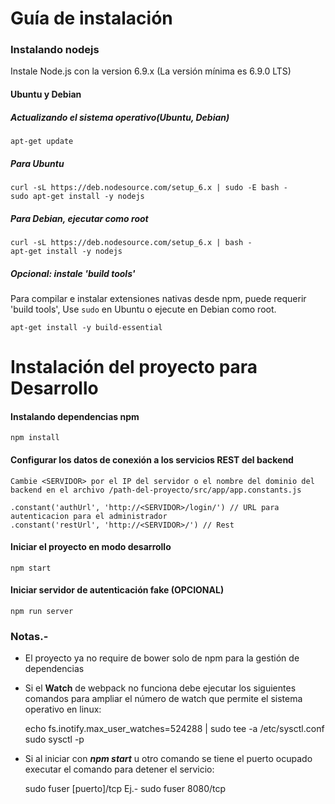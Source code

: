 Guía de instalación
===================

### Instalando nodejs

Instale Node.js con la version 6.9.x (La versión mínima es 6.9.0 LTS)

#### Ubuntu y Debian
##### Actualizando el sistema operativo(Ubuntu, Debian)
    apt-get update
    
##### Para Ubuntu
    curl -sL https://deb.nodesource.com/setup_6.x | sudo -E bash -
    sudo apt-get install -y nodejs

##### Para Debian, ejecutar como root
    curl -sL https://deb.nodesource.com/setup_6.x | bash -
    apt-get install -y nodejs

##### **Opcional**: instale 'build tools' 

Para compilar e instalar extensiones nativas desde npm, puede requerir 'build tools', Use `sudo` en Ubuntu o ejecute en Debian como root.
    
    apt-get install -y build-essential

Instalación del proyecto para Desarrollo
===============================

#### Instalando dependencias npm
    npm install

#### Configurar los datos de conexión a los servicios REST del backend

    Cambie <SERVIDOR> por el IP del servidor o el nombre del dominio del backend en el archivo /path-del-proyecto/src/app/app.constants.js

    .constant('authUrl', 'http://<SERVIDOR>/login/') // URL para autenticacion para el administrador
    .constant('restUrl', 'http://<SERVIDOR>/') // Rest

#### Iniciar el proyecto en modo desarrollo
    npm start

#### Iniciar servidor de autenticación fake (OPCIONAL)
    npm run server

### Notas.-
- El proyecto ya no require de bower solo de npm para la gestión de dependencias
- Si el **Watch** de webpack no funciona debe ejecutar los siguientes comandos para ampliar el número de watch que permite el sistema operativo en linux:


    echo fs.inotify.max_user_watches=524288 | sudo tee -a /etc/sysctl.conf
    sudo sysctl -p
    

- Si al iniciar con ***npm start*** u otro comando se tiene el puerto ocupado executar el comando para detener el servicio:

    sudo fuser [puerto]/tcp
    Ej.- sudo fuser 8080/tcp

